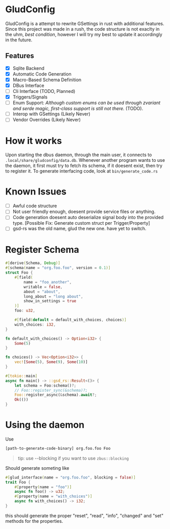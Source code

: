 # GludConfig

GludConfig is a attempt to rewrite GSettings in rust with additional features. Since this project was made in a rush, the code structure is not exaclty in the uhm, _best condition_, however I will try my best to update it accordingly in the future.

## Features

- [x] Sqlite Backend
- [x] Automatic Code Generation
- [x] Macro-Based Schema Definition
- [x] DBus Interface
- [ ] Cli Interface (TODO, Planned)
- [x] Triggers/Signals
- [ ] Enum Support: _Although custom enums can be used through zvariant and serde magic, first-class support is still not there._ (TODO).
- [ ] Interop with GSettings (Likely Never)
- [ ] Vendor Overrides (Likely Never)

# How it works

Upon starting the dbus daemon, through the main user, it connects to `.local/share/gludconfig/data.db`. Whenever another program wants to use the daemon, it first must try to fetch its schema, if it doesent exist, then try to register it. To generate interfacing code, look at `bin/generate_code.rs`

# Known Issues

- [ ] Awful code structure
- [ ] Not user friendly enough, doesent provide service files or anything.
- [ ] Code generation doesent auto deserialize signal body into the provided type. [Possible Fix: Generate custom struct per Trigger/Property]
- [ ] gsd-rs was the old name, glud the new one. have yet to switch.

# Register Schema

```rust
#[derive(Schema, Debug)]
#[schema(name = "org.foo.foo", version = 0.1)]
struct Foo {
    #[field(
        name = "foo_another",
        writable = false,
        about = "about",
        long_about = "long about",
        show_in_settings = true
    )]
    foo: u32,

    #[field(default = default_with_choices, choices)]
    with_choices: i32,
}

fn default_with_choices() -> Option<i32> {
    Some(5)
}

fn choices() -> Vec<Option<i32>> {
    vec![Some(5), Some(9), Some(10)]
}

#[tokio::main]
async fn main() -> ::gsd_rs::Result<()> {
    let schema = Foo:schema()?;
    // Foo::register_sync(&schema)?;
    Foo::register_async(&schema).await?;
    Ok(())
}
```

# Using the daemon

Use

```bash
[path-to-generate-code-binary] org.foo.foo Foo
```

> tip: use --blocking if you want to use `zbus::blocking`

Should generate someting like

```rust
#[glud_interface(name = "org.foo.foo", blocking = false)]
trait Foo {
    #[property(name = "foo")]
    async fn foo() -> u32;
    #[property(name = "with_choices")]
    async fn with_choices() -> i32;
}
```

this should generate the proper "reset", "read", "info", "changed" and "set" methods for the properties.


